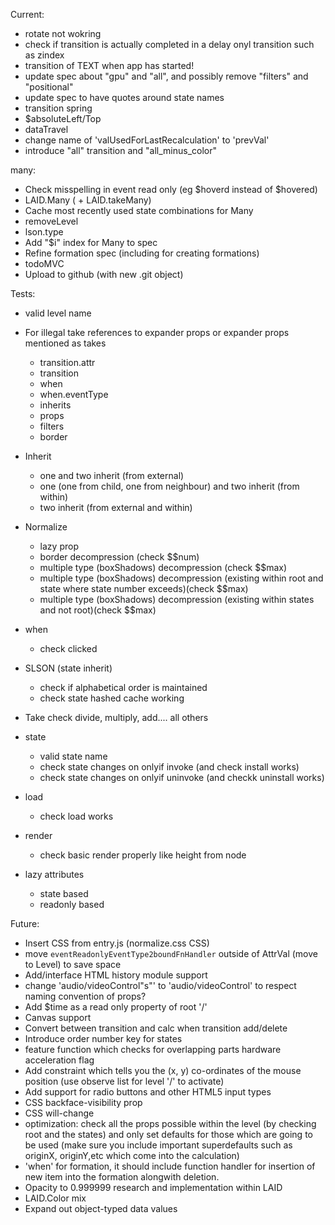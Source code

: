 




Current:
  - rotate not wokring
  - check if transition is actually completed in a delay onyl transition such as zindex
  - transition of TEXT when app has started!
  - update spec about  "gpu" and "all",
      and possibly remove "filters" and "positional"
  - update spec to have quotes around state names
  - transition spring
  - $absoluteLeft/Top
  - dataTravel
  - change name of 'valUsedForLastRecalculation' to 'prevVal'
  - introduce "all" transition and "all_minus_color"



  many:
  - Check misspelling in event read only (eg $hoverd instead of $hovered)
  - LAID.Many ( + LAID.takeMany)
  - Cache most recently used state combinations for Many
  - removeLevel
  - lson.type
  - Add "$i" index for Many to spec
  - Refine formation spec (including for creating formations)
  - todoMVC
  - Upload to github (with new .git object)

Tests:
  - valid level name
  - For illegal take references to expander props or expander props mentioned as takes
    - transition.attr
    - transition
    - when
    - when.eventType
    - inherits
    - props
    - filters
    - border
  - Inherit
      - one and two inherit (from external)
      - one (one from child, one from neighbour) and two inherit (from within)
      - two inherit (from external and within)
  - Normalize
      - lazy prop
      - border decompression (check $$num)
      - multiple type (boxShadows) decompression (check $$max)
      - multiple type (boxShadows) decompression (existing within
        root and state where state number exceeds)(check $$max)
      - multiple type (boxShadows) decompression (existing within
          states and not root)(check $$max)

  - when
    - check clicked

  - SLSON (state inherit)
    - check if alphabetical order is maintained
    - check state hashed cache working

  - Take
    check divide, multiply, add.... all others

  - state
    - valid state name
    - check state changes on onlyif invoke (and check install works)
    - check state changes on onlyif uninvoke (and checkk uninstall works)

  - load
    - check load works

  - render
    - check basic render properly like height from node

  - lazy attributes
    - state based
    - readonly based





Future:
  - Insert CSS from entry.js (normalize.css CSS)
  - move `eventReadonlyEventType2boundFnHandler` outside of AttrVal (move to Level) to save space
  - Add/interface HTML history module support
  - change 'audio/videoControl"s"' to 'audio/videoControl' to respect naming convention of props?
  - Add $time as a read only property of root '/'
  - Canvas support
  - Convert between transition and calc when transition add/delete
  - Introduce order number key for states
  - feature function which checks for overlapping parts
hardware acceleration flag
  - Add constraint which tells you the (x, y) co-ordinates of the mouse position (use observe list for level '/' to activate)
  - Add support for radio buttons and other HTML5 input types
  - CSS backface-visibility prop
  - CSS will-change
  - optimization: check all the props possible within the level (by checking root and the states) and only set defaults for those which are going to be used (make sure you include important superdefaults such as originX, originY,etc which come into the calculation)
  - 'when' for formation, it should include function handler for insertion of new item into the formation alongwith deletion.
  - Opacity to 0.999999 research and implementation within LAID
  - LAID.Color mix
  - Expand out object-typed data values
